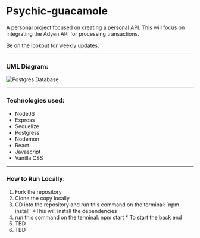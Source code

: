 # Psychic-guacamole
A personal project focused on creating a personal API. This will focus on integrating the Adyen API for processing transactions. 

Be on the lookout for weekly updates.

***
### **UML Diagram:**
![Postgres Database]('Imgs/dbDiagram.png')

***
### **Technologies used:**
<ul>
<li>NodeJS</li>
<li>Express</li>
<li>Sequelize</li>
<li>Postgress</li>
<li>Nodemon</li>
<li>React</li>
<li>Javascript</li>
<li>Vanilla CSS</li>
</ul>

***
### **How to Run Locally:**
<ol>
<li>Fork the repository</li>
<li>Clone the copy locally</li>
<li>CD into the repository and run this command on the terminal:
`npm install`  
*This will install the dependencies</li>
<li>run this command on the terminal: npm start
* To start the back end</li>
<li>TBD</li>
<li>TBD</li>
</ol>
